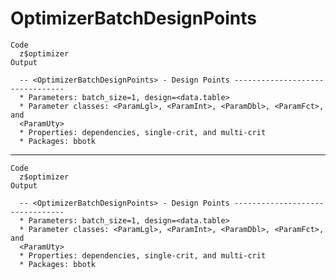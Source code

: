 # OptimizerBatchDesignPoints

    Code
      z$optimizer
    Output
      
      -- <OptimizerBatchDesignPoints> - Design Points --------------------------------
      * Parameters: batch_size=1, design=<data.table>
      * Parameter classes: <ParamLgl>, <ParamInt>, <ParamDbl>, <ParamFct>, and
      <ParamUty>
      * Properties: dependencies, single-crit, and multi-crit
      * Packages: bbotk

---

    Code
      z$optimizer
    Output
      
      -- <OptimizerBatchDesignPoints> - Design Points --------------------------------
      * Parameters: batch_size=1, design=<data.table>
      * Parameter classes: <ParamLgl>, <ParamInt>, <ParamDbl>, <ParamFct>, and
      <ParamUty>
      * Properties: dependencies, single-crit, and multi-crit
      * Packages: bbotk

